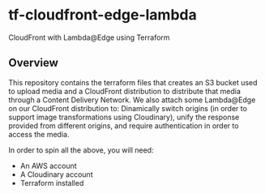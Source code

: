 # tf-cloudfront-edge-lambda

CloudFront with Lambda@Edge using Terraform

## Overview

This repository contains the terraform files that creates an S3 bucket used to upload media and a CloudFront distribution to distribute that media through a Content Delivery Network. We also attach some Lambda@Edge on our CloudFront distribution to: Dinamically switch origins (in order to support image transformations using Cloudinary), unify the response provided from different origins, and require authentication in order to access the media.

In order to spin all the above, you will need:

- An AWS account
- A Cloudinary account
- Terraform installed

